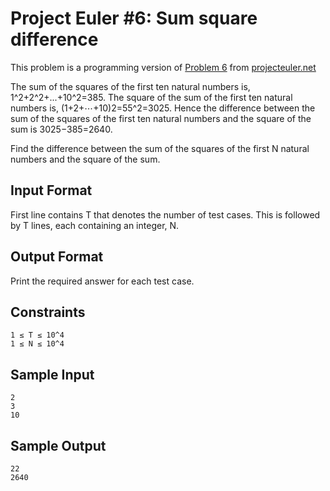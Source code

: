 # Project Euler \#6: Sum square difference

This problem is a programming version of [Problem 6](https://projecteuler.net/problem=6) from [projecteuler.net](https://projecteuler.net/)

The sum of the squares of the first ten natural numbers is, 1^2+2^2+...+10^2=385. The square of the sum of the first ten natural numbers is, (1+2+⋯+10)2=55^2=3025. Hence the difference between the sum of the squares of the first ten natural numbers and the square of the sum is 3025−385=2640.

Find the difference between the sum of the squares of the first N natural numbers and the square of the sum.

## Input Format
First line contains T that denotes the number of test cases. This is followed by T lines, each containing an integer, N.

## Output Format
Print the required answer for each test case.

## Constraints
```
1 ≤ T ≤ 10^4
1 ≤ N ≤ 10^4
```
## Sample Input
```
2
3
10
```
## Sample Output
```
22
2640
```
